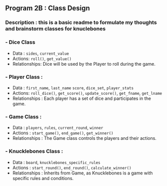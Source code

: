 ## Program 2B : Class Design

### Description : this is a basic readme to formulate my thoughts and brainstorm classes for knuclebones


### - Dice Class 

  - Data : `sides`, `current_value`
  - Actions: `roll()`, `get_value()`
  - Relationships: Dice will be used by the Player to roll during the game.

### - Player Class :
  - Data : `first_name`, `last_name` `score`, `dice_set`, `player_stats`
  - Actions: `roll_dice()`, `get_score()`, `update_score()`, `get_fname`, `get_lname`
  - Relationships : Each player has a set of dice and participates in the game.

### - Game Class :
  - Data : `players`, `rules`, `current_round`, `winner`
  - Actions : `start_game()`, `end_game()`, `get_winner()`
  - Relationships : The Game class controls the players and their actions.

### - Knucklebones Class :
  - Data : `board`, `knucklebones_specific_rules`
  - Actions : `start_round()`, `end_round()`, `calculate_winner()`
  - Relationships : Inherits from Game, as Knucklebones is a game with specific rules and conditions.

